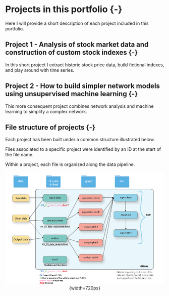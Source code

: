 # Projects in this portfolio {-}

Here I will provide a short description of each project included in this portfolio.

## Project 1 - Analysis of stock market data and construction of custom stock indexes {-}
In this short project I extract historic stock price data, build fictional indexes, and play around with time series.

## Project 2 - How to build simpler network models using unsupervised machine learning {-}
This more consequent project combines network analysis and machine learning to simplify a complex network.

<!--
## Project 3 - Guessing game using Machine Learning classification algorithms
### Use biological traits to predict the speed or type of fish

## Project 4 - 
-->



## File structure of projects {-}
Each project has been built under a common structure illustrated below.

Files associated to a specific project were identified by an ID at the start of the file name.

Within a project, each file is organized along the data pipeline.

<center>

![File structure of the portfolio \label{file_structure}](images/file_structure.png){width=720px}

</center>
